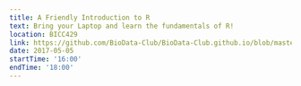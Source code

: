 ```yaml
---
title: A Friendly Introduction to R
text: Bring your Laptop and learn the fundamentals of R!
location: BICC429
link: https://github.com/BioData-Club/BioData-Club.github.io/blob/master/_posts/2017-5-5-Friendly%20Introduction%20to%20R.md
date: 2017-05-05
startTime: '16:00'
endTime: '18:00'
---
```

